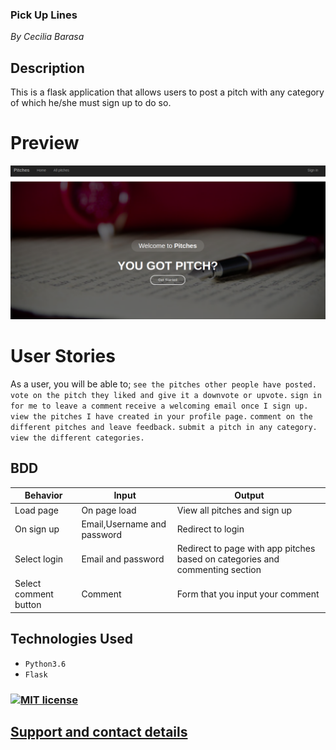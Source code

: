 ### Pick Up Lines

*By Cecilia Barasa*

## Description

This is a flask application that allows users to post a pitch with any category of which he/she must sign up to do so.

# Preview
![](shot.png)

# User Stories

As a user, you will be able to;
`see the pitches other people have posted.`
`vote on the pitch they liked and give it a downvote or upvote.`
`sign in for me to leave a comment`
`receive a welcoming email once I sign up.`
`view the pitches I have created in your profile page.`
`comment on the different pitches and leave feedback.`
`submit a pitch in any category.`
`view the different categories.`

## BDD
| Behavior | Input | Output |
| -------- | -------- | -------- |
| Load page    | On page load     | View all pitches and sign up    |
| On sign up    | Email,Username and password   | Redirect to login   |
| Select login    | Email and password     | Redirect to page with app pitches based on categories and commenting section    |
| Select comment button    | Comment   | Form that you input your comment   |

## Technologies Used
* `Python3.6`
* `Flask`

### [![MIT license](https://img.shields.io/badge/License-MIT-blue.svg)](https://github.com/cecibarasa/Pick-up-lines/blob/master/license.md)

## [Support and contact details](https://www.linkedin.com/in/cecilia-barasa-4a8311195/)